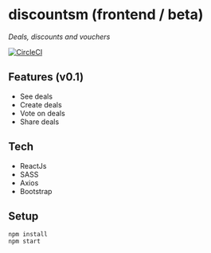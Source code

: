 # discountsm (frontend / beta)
_Deals, discounts and vouchers_

[![CircleCI](https://circleci.com/gh/pl4za/discountsm.svg?style=shield&circle-token=84d6308b028d53b580577374a553049c3b831af3)](https://app.circleci.com/pipelines/github/pl4za/discountsm_web)

## Features (v0.1)

- See deals
- Create deals
- Vote on deals
- Share deals

## Tech
- ReactJs
- SASS
- Axios
- Bootstrap

## Setup
```
npm install
npm start
```